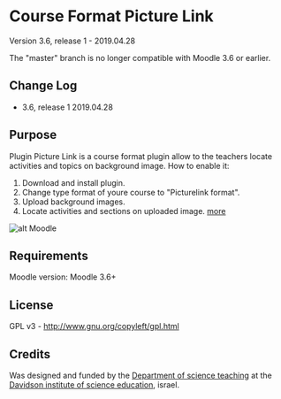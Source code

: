Course Format Picture Link
============

Version 3.6, release 1 - 2019.04.28

The "master" branch is no longer compatible with Moodle 3.6 or earlier.

Change Log
----------
* 3.6, release 1    2019.04.28

Purpose
-------

Plugin Picture Link is a course format plugin allow to the teachers locate activities and topics on background image. 
How to enable it:
1) Download and install plugin.
2) Change type format of youre course to "Picturelink format".
3) Upload background images.
4) Locate activities and sections on uploaded image.
[more](https://blog.devlion.co/moodle-course-format-picture-link/) 

![alt Moodle](https://blog.devlion.co/wp-content/uploads/Picturelink.gif)

Requirements
------------
Moodle version:  Moodle 3.6+

License
-------

GPL v3 - http://www.gnu.org/copyleft/gpl.html

Credits
-------

Was designed and funded by the [Department of science teaching](https://davidson.weizmann.ac.il) at the [Davidson institute of science education](https://davidson.weizmann.ac.il), israel.

